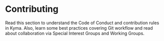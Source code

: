 # Contributing

Read this section to understand the Code of Conduct and contribution rules in Kyma. Also, learn some best practices covering Git workflow and read about collaboration via Special Interest Groups and Working Groups.
